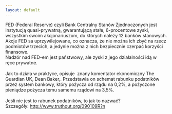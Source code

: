 ```yaml
---
layout: default
---
```


<!--11-->
FED (Federal Reserve) czyli Bank Centralny Stanów Zjednoczonych jest instytucją quasi-prywatną, gwarantującą stałe, 6-procentowe zyski, wszystkim swoim&nbsp;akcjonariuszom, do których należy 12 banków stanowych. Akcje FED sa uprzywilejowane, co oznacza, że nie można ich zbyć na rzecz podmiotów trzecich, a jedynie można z nich bezpiecznie czerpać korzyści finansowe.<br>Nadzór nad FED-em jest państwowy, ale zyski z jego działalności idą w ręce prywatne.<br><br>Jak to działa w praktyce, opisuje&nbsp; znany komentator ekonomiczny The Guardian UK, Dean Baker,. Przedstawia on schemat rabunku podatników przez system bankowy, który
pożycza od rządu na 0,2%, a pożyczone pieniądze pożycza temu samemu rządowi na 3,5%. <br><br>Jeśli nie jest to rabunek podatników, to jak to nazwać?<br>Szczegóły: http://www.truthout.org/090109R?n